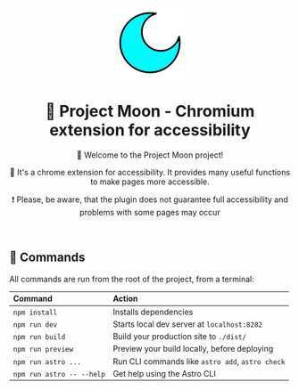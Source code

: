 <p align="center">
  <img src="https://github.com/Jqoobo/ProjectMoon/blob/main/public/project_moon_128.png"/>
</p>
<h1 align="center">🔷 Project Moon - Chromium extension for accessibility</h1>

<p align="center">🔹 Welcome to the Project Moon project!</p> 
<p align="center">🔹 It's a chrome extension for accessibility. It provides many useful functions to make pages more accessible.</p> 
<p align="center">❗️ Please, be aware, that the plugin does not guarantee full accessibility and problems with some pages may occur </p>
&nbsp;

## 🧞 Commands

All commands are run from the root of the project, from a terminal:

| Command                   | Action                                           |
| :------------------------ | :----------------------------------------------- |
| `npm install`             | Installs dependencies                            |
| `npm run dev`             | Starts local dev server at `localhost:8282`      |
| `npm run build`           | Build your production site to `./dist/`          |
| `npm run preview`         | Preview your build locally, before deploying     |
| `npm run astro ...`       | Run CLI commands like `astro add`, `astro check` |
| `npm run astro -- --help` | Get help using the Astro CLI                     |

